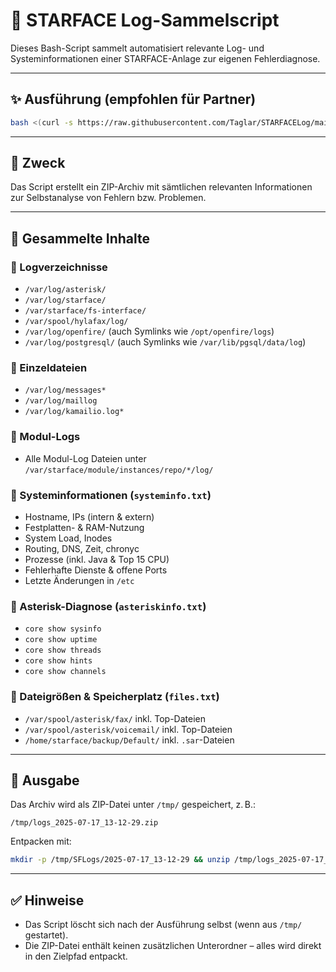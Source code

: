 # 🧰 STARFACE Log-Sammelscript

Dieses Bash-Script sammelt automatisiert relevante Log- und Systeminformationen einer STARFACE-Anlage zur eigenen Fehlerdiagnose.

---

## ✨ Ausführung (empfohlen für Partner)

```bash
bash <(curl -s https://raw.githubusercontent.com/Taglar/STARFACELog/main/logs.sh)
```

---

## 📆 Zweck

Das Script erstellt ein ZIP-Archiv mit sämtlichen relevanten Informationen zur Selbstanalyse von Fehlern bzw. Problemen.

---

## 📁 Gesammelte Inhalte

### 🔹 Logverzeichnisse

* `/var/log/asterisk/`
* `/var/log/starface/`
* `/var/starface/fs-interface/`
* `/var/spool/hylafax/log/`
* `/var/log/openfire/` (auch Symlinks wie `/opt/openfire/logs`)
* `/var/log/postgresql/` (auch Symlinks wie `/var/lib/pgsql/data/log`)

### 🔹 Einzeldateien

* `/var/log/messages*`
* `/var/log/maillog`
* `/var/log/kamailio.log*`

### 🔹 Modul-Logs

* Alle Modul-Log Dateien unter `/var/starface/module/instances/repo/*/log/`

### 🔹 Systeminformationen (`systeminfo.txt`)

* Hostname, IPs (intern & extern)
* Festplatten- & RAM-Nutzung
* System Load, Inodes
* Routing, DNS, Zeit, chronyc
* Prozesse (inkl. Java & Top 15 CPU)
* Fehlerhafte Dienste & offene Ports
* Letzte Änderungen in `/etc`

### 🔹 Asterisk-Diagnose (`asteriskinfo.txt`)

* `core show sysinfo`
* `core show uptime`
* `core show threads`
* `core show hints`
* `core show channels`

### 🔹 Dateigrößen & Speicherplatz (`files.txt`)

* `/var/spool/asterisk/fax/` inkl. Top-Dateien
* `/var/spool/asterisk/voicemail/` inkl. Top-Dateien
* `/home/starface/backup/Default/` inkl. `.sar`-Dateien

---

## 📆 Ausgabe

Das Archiv wird als ZIP-Datei unter `/tmp/` gespeichert, z. B.:

```text
/tmp/logs_2025-07-17_13-12-29.zip
```

Entpacken mit:

```bash
mkdir -p /tmp/SFLogs/2025-07-17_13-12-29 && unzip /tmp/logs_2025-07-17_13-12-29.zip -d /tmp/SFLogs/2025-07-17_13-12-29
```

---

## ✅ Hinweise

* Das Script löscht sich nach der Ausführung selbst (wenn aus `/tmp/` gestartet).
* Die ZIP-Datei enthält keinen zusätzlichen Unterordner – alles wird direkt in den Zielpfad entpackt.
